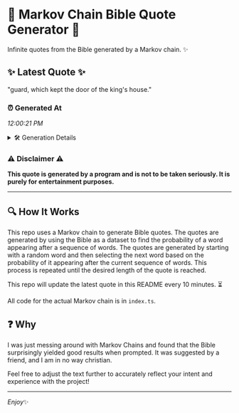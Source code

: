 # 📖 Markov Chain Bible Quote Generator 📖

Infinite quotes from the Bible generated by a Markov chain. ✨

## ✨ Latest Quote ✨
"guard, which kept the door of the king's house."

### ⏰ Generated At
*12:00:21 PM*

<details>
    <summary>🛠️ Generation Details</summary>
    <p>
        <strong>🌱 Seed:</strong> guard,<br>
        <strong>🔄 Iterations:</strong> 8<br>
        <strong>📜 Context History:</strong><br>[ guard, ]: which<br>[ guard,, which ]: kept<br>[ guard,, which, kept ]: the<br>[ guard,, which, kept, the ]: door<br>[ guard,, which, kept, the, door ]: of<br>[ guard,, which, kept, the, door, of ]: the<br>[ which, kept, the, door, of, the ]: king's<br>[ kept, the, door, of, the, king's ]: house.<br>
    </p>
</details>

### ⚠️ Disclaimer ⚠️
**This quote is generated by a program and is not to be taken seriously. It is purely for entertainment purposes.**

---

## 🔍 How It Works

This repo uses a Markov chain to generate Bible quotes. The quotes are generated by using the Bible as a dataset to find the probability of a word appearing after a sequence of words. The quotes are generated by starting with a random word and then selecting the next word based on the probability of it appearing after the current sequence of words. This process is repeated until the desired length of the quote is reached.

This repo will update the latest quote in this README every 10 minutes. ⏳

All code for the actual Markov chain is in `index.ts`.

## ❓ Why

I was just messing around with Markov Chains and found that the Bible surprisingly yielded good results when prompted. 
It was suggested by a friend, and I am in no way christian.

Feel free to adjust the text further to accurately reflect your intent and experience with the project!

---

*Enjoy*✨
